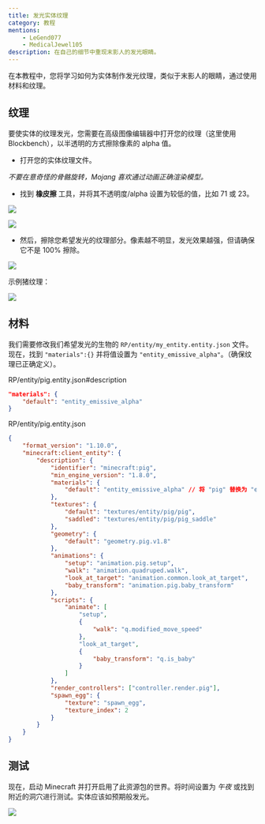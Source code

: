 ```yaml
---
title: 发光实体纹理
category: 教程
mentions:
    - LeGend077
    - MedicalJewel105
description: 在自己的细节中重现末影人的发光眼睛。
---
```


在本教程中，您将学习如何为实体制作发光纹理，类似于末影人的眼睛，通过使用材料和纹理。

## 纹理

要使实体的纹理发光，您需要在高级图像编辑器中打开您的纹理（这里使用 Blockbench），以半透明的方式擦除像素的 alpha 值。

- 打开您的实体纹理文件。

 _不要在意奇怪的骨骼旋转，Mojang 喜欢通过动画正确渲染模型。_

- 找到 __橡皮擦__ 工具，并将其不透明度/alpha 设置为较低的值，比如 71 或 23。

![](/assets/images/visuals/glowing-texture/eraser.png)

![](/assets/images/visuals/glowing-texture/opacity.png)

- 然后，擦除您希望发光的纹理部分。像素越不明显，发光效果越强，但请确保它不是 100% 擦除。

![](/assets/images/visuals/glowing-texture/erase-pixels.png)

示例猪纹理：

![](/assets/images/visuals/glowing-texture/pig.png)

## 材料

我们需要修改我们希望发光的生物的 `RP/entity/my_entity.entity.json` 文件。现在，找到 `"materials":{}` 并将值设置为 `"entity_emissive_alpha"`。（确保纹理已正确定义）。

<CodeHeader>RP/entity/pig.entity.json#description</CodeHeader>

```json
"materials": {
    "default": "entity_emissive_alpha"
}
```

<Spoiler title="示例猪实体文件">

<CodeHeader>RP/entity/pig.entity.json</CodeHeader>

```json
{
	"format_version": "1.10.0",
	"minecraft:client_entity": {
		"description": {
			"identifier": "minecraft:pig",
			"min_engine_version": "1.8.0",
			"materials": {
				"default": "entity_emissive_alpha" // 将 "pig" 替换为 "entity_emissive_alpha"
			},
			"textures": {
				"default": "textures/entity/pig/pig",
				"saddled": "textures/entity/pig/pig_saddle"
			},
			"geometry": {
				"default": "geometry.pig.v1.8"
			},
			"animations": {
				"setup": "animation.pig.setup",
				"walk": "animation.quadruped.walk",
				"look_at_target": "animation.common.look_at_target",
				"baby_transform": "animation.pig.baby_transform"
			},
			"scripts": {
				"animate": [
					"setup",
					{
						"walk": "q.modified_move_speed"
					},
					"look_at_target",
					{
						"baby_transform": "q.is_baby"
					}
				]
			},
			"render_controllers": ["controller.render.pig"],
			"spawn_egg": {
				"texture": "spawn_egg",
				"texture_index": 2
			}
		}
	}
}
```

</Spoiler>

## 测试

现在，启动 Minecraft 并打开启用了此资源包的世界。将时间设置为 _午夜_ 或找到附近的洞穴进行测试。实体应该如预期般发光。

![](/assets/images/visuals/glowing-texture/result.png)